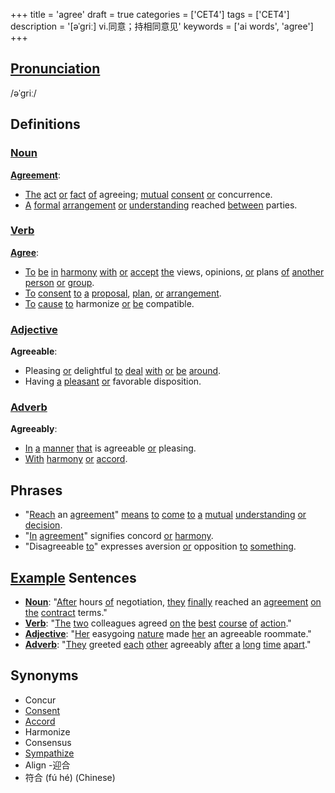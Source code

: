 +++
title = 'agree'
draft = true
categories = ['CET4']
tags = ['CET4']
description = '[əˈgriː] vi.同意；持相同意见'
keywords = ['ai words', 'agree']
+++

## [Pronunciation](/post/pronunciation/)
/əˈɡriː/

## Definitions
### [Noun](/post/noun/)
**[Agreement](/post/agreement/)**:
- [The](/post/the/) [act](/post/act/) [or](/post/or/) [fact](/post/fact/) [of](/post/of/) agreeing; [mutual](/post/mutual/) [consent](/post/consent/) [or](/post/or/) concurrence.
- [A](/post/a/) [formal](/post/formal/) [arrangement](/post/arrangement/) [or](/post/or/) [understanding](/post/understanding/) reached [between](/post/between/) parties.

### [Verb](/post/verb/)
**[Agree](/post/agree/)**:
- [To](/post/to/) [be](/post/be/) [in](/post/in/) [harmony](/post/harmony/) [with](/post/with/) [or](/post/or/) [accept](/post/accept/) [the](/post/the/) views, opinions, [or](/post/or/) plans [of](/post/of/) [another](/post/another/) [person](/post/person/) [or](/post/or/) [group](/post/group/).
- [To](/post/to/) [consent](/post/consent/) [to](/post/to/) [a](/post/a/) [proposal](/post/proposal/), [plan](/post/plan/), [or](/post/or/) [arrangement](/post/arrangement/).
- [To](/post/to/) [cause](/post/cause/) [to](/post/to/) harmonize [or](/post/or/) [be](/post/be/) compatible.

### [Adjective](/post/adjective/)
**Agreeable**:
- Pleasing [or](/post/or/) delightful [to](/post/to/) [deal](/post/deal/) [with](/post/with/) [or](/post/or/) [be](/post/be/) [around](/post/around/).
- Having [a](/post/a/) [pleasant](/post/pleasant/) [or](/post/or/) favorable disposition.

### [Adverb](/post/adverb/)
**Agreeably**:
- [In](/post/in/) [a](/post/a/) [manner](/post/manner/) [that](/post/that/) is agreeable [or](/post/or/) pleasing.
- [With](/post/with/) [harmony](/post/harmony/) [or](/post/or/) [accord](/post/accord/).

## Phrases
- "[Reach](/post/reach/) an [agreement](/post/agreement/)" [means](/post/means/) [to](/post/to/) [come](/post/come/) [to](/post/to/) [a](/post/a/) [mutual](/post/mutual/) [understanding](/post/understanding/) [or](/post/or/) [decision](/post/decision/).
- "[In](/post/in/) [agreement](/post/agreement/)" signifies concord [or](/post/or/) [harmony](/post/harmony/).
- "Disagreeable [to](/post/to/)" expresses aversion [or](/post/or/) opposition [to](/post/to/) [something](/post/something/).

## [Example](/post/example/) Sentences
- **[Noun](/post/noun/)**: "[After](/post/after/) hours [of](/post/of/) negotiation, [they](/post/they/) [finally](/post/finally/) reached an [agreement](/post/agreement/) [on](/post/on/) [the](/post/the/) [contract](/post/contract/) terms."
- **[Verb](/post/verb/)**: "[The](/post/the/) [two](/post/two/) colleagues agreed [on](/post/on/) [the](/post/the/) [best](/post/best/) [course](/post/course/) [of](/post/of/) [action](/post/action/)."
- **[Adjective](/post/adjective/)**: "[Her](/post/her/) easygoing [nature](/post/nature/) made [her](/post/her/) an agreeable roommate."
- **[Adverb](/post/adverb/)**: "[They](/post/they/) greeted [each](/post/each/) [other](/post/other/) agreeably [after](/post/after/) [a](/post/a/) [long](/post/long/) [time](/post/time/) [apart](/post/apart/)."

## Synonyms
- Concur
- [Consent](/post/consent/)
- [Accord](/post/accord/)
- Harmonize
- Consensus
- [Sympathize](/post/sympathize/)
- Align
-迎合
- 符合 (fú hé) (Chinese)
